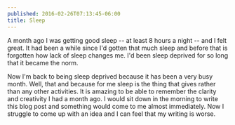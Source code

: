 ```yaml
---
published: 2016-02-26T07:13:45-06:00
title: Sleep
---
```

A month ago I was getting good sleep -- at least 8 hours a night -- and I felt great. It had been a while since I'd gotten that much sleep and before that is forgotten how lack of sleep changes me. I'd been sleep deprived for so long that it became the norm.

Now I'm back to being sleep deprived because it has been a very busy month. Well, that and because for me sleep is the thing that gives rather than any other activities. It is amazing to be able to remember the clarity and creativity I had a month ago. I would sit down in the morning to write this blog post and something would come to me almost immediately. Now I struggle to come up with an idea and I can feel that my writing is worse.
